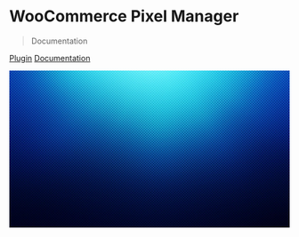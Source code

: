 <!-- _coverpage.md -->

<!-- ![logo](_media/icon.svg) -->

# WooCommerce Pixel Manager 

> Documentation

<!-- - Simple documentation
- for happy users -->

[Plugin](https://wordpress.org/plugins/woocommerce-google-adwords-conversion-tracking-tag/)
[Documentation](#WooCommerce-Pixel-Manager-Plugin)

<!-- background image -->

![](_media/mp-bg.jpg)
